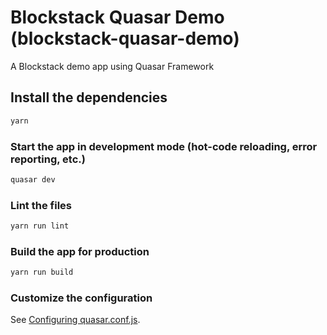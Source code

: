 # Blockstack Quasar Demo (blockstack-quasar-demo)

A Blockstack demo app using Quasar Framework

## Install the dependencies
```bash
yarn
```

### Start the app in development mode (hot-code reloading, error reporting, etc.)
```bash
quasar dev
```

### Lint the files
```bash
yarn run lint
```

### Build the app for production
```bash
yarn run build
```

### Customize the configuration
See [Configuring quasar.conf.js](https://quasar.dev/quasar-cli/quasar-conf-js).
